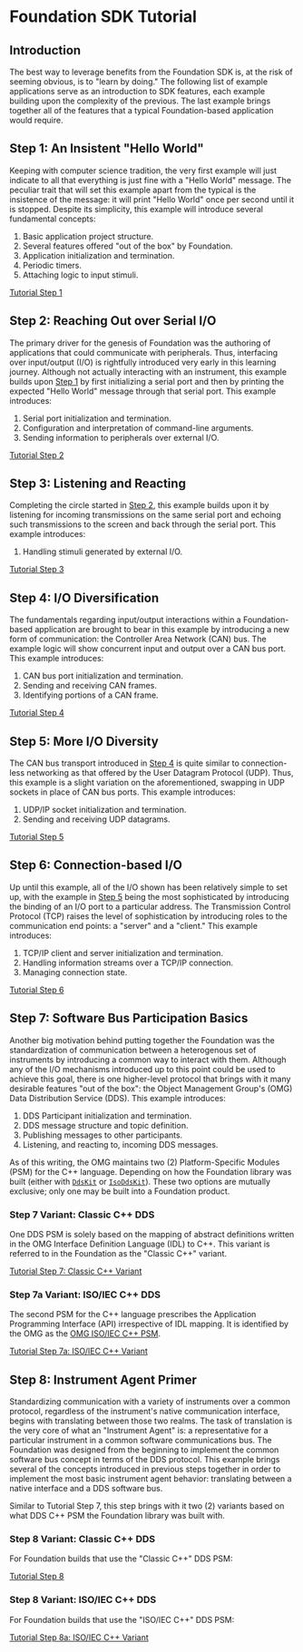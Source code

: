 # Foundation SDK Tutorial

## Introduction

The best way to leverage benefits from the Foundation SDK is, at the risk of
seeming obvious, is to "learn by doing." The following list of example
applications serve as an introduction to SDK features, each example building
upon the complexity of the previous. The last example brings together all of the
features that a typical Foundation-based application would require.

## Step 1: An Insistent "Hello World"

Keeping with computer science tradition, the very first example will just
indicate to all that everything is just fine with a "Hello World" message. The
peculiar trait that will set this example apart from the typical is the
insistence of the message: it will print "Hello World" once per second until it
is stopped. Despite its simplicity, this example will introduce several
fundamental concepts:

1. Basic application project structure.
1. Several features offered "out of the box" by Foundation.
1. Application initialization and termination.
1. Periodic timers.
1. Attaching logic to input stimuli.

[Tutorial Step 1](tutorial_steps/step_1.md)

## Step 2: Reaching Out over Serial I/O

The primary driver for the genesis of Foundation was the authoring of
applications that could communicate with peripherals. Thus, interfacing over
input/output (I/O) is rightfully introduced very early in this learning journey.
Although not actually interacting with an instrument, this example builds upon
[Step 1](#step-1-an-insistent-hello-world) by first initializing a serial port
and then by printing the expected "Hello World" message through that serial
port. This example introduces:

1. Serial port initialization and termination.
1. Configuration and interpretation of command-line arguments.
1. Sending information to peripherals over external I/O.

[Tutorial Step 2](tutorial_steps/step_2.md)

## Step 3: Listening and Reacting

Completing the circle started in [Step 2](#step-2-reaching-out-over-serial-io),
this example builds upon it by listening for incoming transmissions on the same
serial port and echoing such transmissions to the screen and back through the
serial port. This example introduces:

1. Handling stimuli generated by external I/O.

[Tutorial Step 3](tutorial_steps/step_3.md)

## Step 4: I/O Diversification

The fundamentals regarding input/output interactions within a Foundation-based
application are brought to bear in this example by introducing a new form of
communication: the Controller Area Network (CAN) bus. The example logic will
show concurrent input and output over a CAN bus port. This example introduces:

1. CAN bus port initialization and termination.
1. Sending and receiving CAN frames.
1. Identifying portions of a CAN frame.

[Tutorial Step 4](tutorial_steps/step_4.md)

## Step 5: More I/O Diversity

The CAN bus transport introduced in [Step 4](#step-4-io-diversification) is
quite similar to connection-less networking as that offered by the User Datagram
Protocol (UDP). Thus, this example is a slight variation on the aforementioned,
swapping in UDP sockets in place of CAN bus ports. This example introduces:

1. UDP/IP socket initialization and termination.
1. Sending and receiving UDP datagrams.

[Tutorial Step 5](tutorial_steps/step_5.md)

## Step 6: Connection-based I/O

Up until this example, all of the I/O shown has been relatively simple to set
up, with the example in [Step 5](#step-5-more-io-diversity) being the most
sophisticated by introducing the binding of an I/O port to a particular address.
The Transmission Control Protocol (TCP) raises the level of sophistication by
introducing roles to the communication end points: a "server" and a "client."
This example introduces:

1. TCP/IP client and server initialization and termination.
1. Handling information streams over a TCP/IP connection.
1. Managing connection state.

[Tutorial Step 6](tutorial_steps/step_6.md)

## Step 7: Software Bus Participation Basics

Another big motivation behind putting together the Foundation was the
standardization of communication between a heterogenous set of instruments by
introducing a common way to interact with them. Although any of the I/O
mechanisms introduced up to this point could be used to achieve this goal, there
is one higher-level protocol that brings with it many desirable features "out of
the box": the Object Management Group's (OMG) Data Distribution Service (DDS).
This example introduces:

1. DDS Participant initialization and termination.
1. DDS message structure and topic definition.
1. Publishing messages to other participants.
1. Listening, and reacting to, incoming DDS messages.

As of this writing, the OMG maintains two (2) Platform-Specific Modules (PSM)
for the C++ language. Depending on how the Foundation library was built (either
with [`DdsKit`](./building.md#building) or
[`IsoDdsKit`](./building.md#building-with-isoddskit)). These two options are
mutually exclusive; only one may be built into a Foundation product.

### Step 7 Variant: Classic C++ DDS

One DDS PSM is solely based on the mapping of abstract definitions written in
the OMG Interface Definition Language (IDL) to C++. This variant is referred to
in the Foundation as the "Classic C++" variant.

[Tutorial Step 7: Classic C++ Variant](tutorial_steps/step_7.md)

### Step 7a Variant: ISO/IEC C++ DDS

The second PSM for the C++ language prescribes the Application Programming
Interface (API) irrespective of IDL mapping. It is identified by the OMG as the
[OMG ISO/IEC C++ PSM][OmgIsoCxxPsm].

[Tutorial Step 7a: ISO/IEC C++ Variant](tutorial_steps/step_7a.md)

## Step 8: Instrument Agent Primer

Standardizing communication with a variety of instruments over a common
protocol, regardless of the instrument's native communication interface, begins
with translating between those two realms. The task of translation is the very
core of what an "Instrument Agent" is: a representative for a particular
instrument in a common software communications bus. The Foundation was designed
from the beginning to implement the common software bus concept in terms of the
DDS protocol. This example brings several of the concepts introduced in previous
steps together in order to implement the most basic instrument agent behavior:
translating between a native interface and a DDS software bus.

Similar to Tutorial Step 7, this step brings with it two (2) variants based on
what DDS C++ PSM the Foundation library was built with.

### Step 8 Variant: Classic C++ DDS

For Foundation builds that use the "Classic C++" DDS PSM:

[Tutorial Step 8](tutorial_steps/step_8.md)

### Step 8 Variant: ISO/IEC C++ DDS

For Foundation builds that use the "ISO/IEC C++" DDS PSM:

[Tutorial Step 8a: ISO/IEC C++ Variant](tutorial_steps/step_8a.md)


[OmgIsoCxxPsm]: https://www.omg.org/spec/DDS-PSM-Cxx/1.0/About-DDS-PSM-Cxx "OMG ISO/IEC C++ PSM"